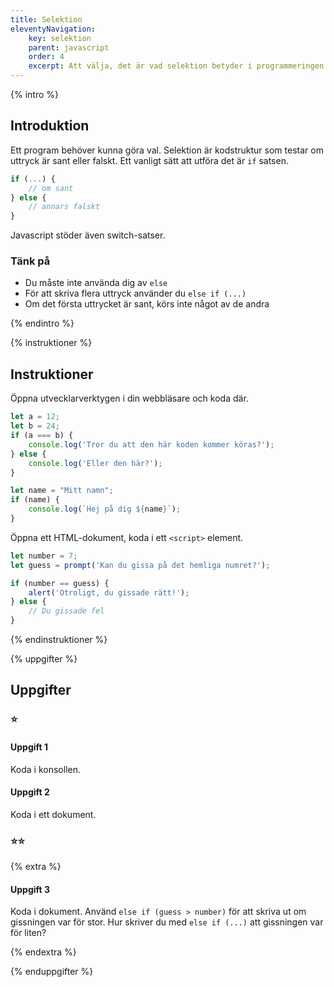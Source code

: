```yaml
---
title: Selektion
eleventyNavigation:
    key: selektion
    parent: javascript
    order: 4
    excerpt: Att välja, det är vad selektion betyder i programmeringen
---
```

{% intro %}

## Introduktion
Ett program behöver kunna göra val. Selektion är kodstruktur som testar om 
uttryck är sant eller falskt.
Ett vanligt sätt att utföra det är ```if``` satsen.
```javascript
if (...) {
    // om sant
} else {
    // annars falskt
}
```

Javascript stöder även switch-satser.

### Tänk på
 - Du måste inte använda dig av ```else```
 - För att skriva flera uttryck använder du ```else if (...)```
 - Om det första uttrycket är sant, körs inte något av de andra

{% endintro %}

{% instruktioner %}

## Instruktioner

Öppna utvecklarverktygen i din webbläsare och koda där.

```javascript
let a = 12;
let b = 24;
if (a === b) {
    console.log('Tror du att den här koden kommer köras?');
} else {
    console.log('Eller den här?');
}

let name = "Mitt namn";
if (name) {
    console.log(`Hej på dig ${name}`);
}
```

Öppna ett HTML-dokument, koda i ett ```<script>``` element.

```javascript
let number = 7;
let guess = prompt('Kan du gissa på det hemliga numret?');

if (number == guess) {
    alert('Otroligt, du gissade rätt!');
} else {
    // Du gissade fel
}
```

{% endinstruktioner %}

{% uppgifter %}

## Uppgifter
### ⭐
#### Uppgift 1

Koda i konsollen.

#### Uppgift 2

Koda i ett dokument.

### ⭐⭐

{% extra %}

#### Uppgift 3

Koda i dokument.
Använd ```else if (guess > number)``` för att skriva
ut om gissningen var för stor. Hur skriver du med ```else if (...)```
att gissningen var för liten?

{% endextra %}

{% enduppgifter %}
